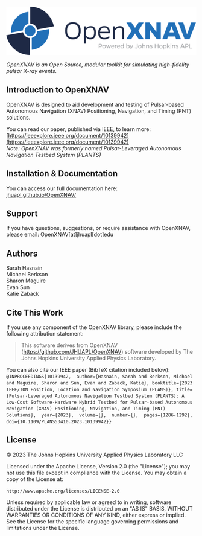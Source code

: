 ![logo](docs/assets/images/logo/png/23-03611_OpenXNav_Color-full.png)


*OpenXNAV is an Open Source, modular toolkit for simulating high-fidelity pulsar X-ray events.*

## **Introduction to OpenXNAV**

OpenXNAV is designed to aid development and testing of Pulsar-based Autonomous Navigation (XNAV) Positioning, Navigation, and Timing (PNT) solutions.

You can read our paper, published via IEEE, to learn more: <br />
[https://ieeexplore.ieee.org/document/10139942](https://ieeexplore.ieee.org/document/10139942) <br />
_Note: OpenXNAV was formerly named Pulsar-Leveraged Autonomous Navigation Testbed System (PLANTS)_

## Installation & Documentation

You can access our full documentation here: <br />
[jhuapl.github.io/OpenXNAV/](jhuapl.github.io/OpenXNAV/)


## Support
If you have questions, suggestions, or require assistance with OpenXNAV, please email: OpenXNAV[at]jhuapl[dot]edu


## Authors
Sarah Hasnain <br />
Michael Berkson <br />
Sharon Maguire <br />
Evan Sun <br />
Katie Zaback <br />

## Cite This Work

If you use any component of the OpenXNAV library, please include the following attribution statement: <br /> 
> This software derives from OpenXNAV (https://github.com/JHUAPL/OpenXNAV) software developed by The Johns 	Hopkins University Applied Physics Laboratory.
	
You can also cite our IEEE paper (BibTeX citation included below): <br /> 
`
@INPROCEEDINGS{10139942, 
author={Hasnain, Sarah and Berkson, Michael and Maguire, Sharon and Sun, Evan and Zaback, Katie},
booktitle={2023 IEEE/ION Position, Location and Navigation Symposium (PLANS)},
title={Pulsar-Leveraged Autonomous Navigation Testbed System (PLANTS): A Low-Cost Software-Hardware Hybrid Testbed for Pulsar-based Autonomous Navigation (XNAV) Positioning, Navigation, and Timing (PNT) Solutions}, 
year={2023}, 
volume={}, 
number={}, 
pages={1286-1292}, 
doi={10.1109/PLANS53410.2023.10139942}}
`


## License
© 2023 The Johns Hopkins University Applied Physics Laboratory LLC

Licensed under the Apache License, Version 2.0 (the "License");
you may not use this file except in compliance with the License.
You may obtain a copy of the License at:

    http://www.apache.org/licenses/LICENSE-2.0

Unless required by applicable law or agreed to in writing, software distributed under the License is distributed
on an "AS IS" BASIS, WITHOUT WARRANTIES OR CONDITIONS OF ANY KIND, either express or implied.
See the License for the specific language governing permissions and limitations under the License.
